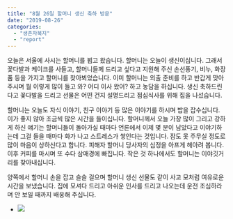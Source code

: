 ```yaml
---
title: "8월 26일 할머니 생신 축하 방문"
date: "2019-08-26"
categories: 
  - "생존자복지"
  - "report"
---
```


오늘은 서울에 사시는 할머니를 뵙고 왔습니다. 할머니는 오늘이 생신이십니다. 그래서 꽃다발과 케이크를 사들고, 할머니들께 드리고 싶다고 지원해 주신 손선풍기, 비누, 화장품 등을 가지고 할머니를 찾아뵈었습니다. 이미 할머니는 외출 준비를 하고 반갑게 맞아주시며 뭘 이렇게 많이 들고 와? 어디 이사 왔어? 하고 농담을 하십니다. 생신 축하드린다고 꽃다발을 드리고 선물은 어떤 건지 설명드리고 점심식사를 위해 집을 나섰습니다.

할머니는 오늘도 자식 이야기, 친구 이야기 등 많은 이야기를 하시며 밥을 잡수십니다. 이가 좋지 않아 조금씩 많은 시간을 들이십니다. 할머니께서 오늘 가장 많이 그리고 강하게 하신 얘기는 할머니들이 돌아가실 때마다 언론에서 이제 몇 분이 남았다고 이야기하는데 그걸 들을 때마다 화가 나고 스트레스가 쌓인다는 것입니다. 잠도 못 주무실 정도로 많이 마음이 상하신다고 합니다. 피해자 할머니 당사자의 심정을 아프게 헤아려 봅니다. 이후 커피를 마시며 또 수다 삼매경에 빠집니다. 작은 것 하나에서도 할머니는 이야깃거리를 찾아내십니다.

양쪽에서 할머니 손을 잡고 슬슬 걸으며 할머니 생신 선물도 같이 사고 모처럼 여유로운 시간을 보냈습니다. 집에 모셔다 드리고 아쉬운 인사를 드리고 나오는데 운전 조심하라며 안 보일 때까지 배웅해 주십니다.

- ![](https://r2.womenandwar.net/2019/08/사본-photo_2019-08-26_19-44-16-1024x860.jpg)

